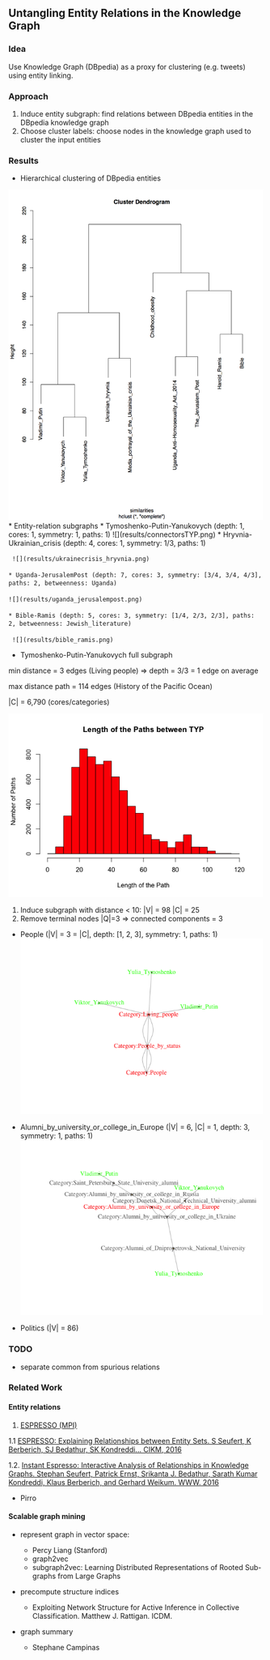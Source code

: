 ## Untangling Entity Relations in the Knowledge Graph

### Idea
Use Knowledge Graph (DBpedia) as a proxy for clustering (e.g. tweets) using entity linking.

### Approach

1. Induce entity subgraph: find relations between DBpedia entities in the DBpedia knowledge graph
2. Choose cluster labels: choose nodes in the knowledge graph used to cluster the input entities


### Results
* Hierarchical clustering of DBpedia entities
<img src="results/10_hclust.png" width="800">
* Entity-relation subgraphs
    * Tymoshenko-Putin-Yanukovych
(depth: 1, cores: 1, symmetry: 1, paths: 1)
     ![](results/connectorsTYP.png)
    * Hryvnia-Ukrainian_crisis (depth: 4, cores: 1, symmetry: 1/3, paths: 1)

     ![](results/ukrainecrisis_hryvnia.png)

    * Uganda-JerusalemPost (depth: 7, cores: 3, symmetry: [3/4, 3/4, 4/3], paths: 2, betweenness: Uganda)

    ![](results/uganda_jerusalempost.png)

    * Bible-Ramis (depth: 5, cores: 3, symmetry: [1/4, 2/3, 2/3], paths: 2, betweenness: Jewish_literature)

     ![](results/bible_ramis.png)

* Tymoshenko-Putin-Yanukovych full subgraph

min distance = 3 edges (Living people)
=> depth = 3/3 = 1 edge on average

max distance path = 114 edges (History of the Pacific Ocean)

|C| = 6,790 (cores/categories)

![](results/TYPdistribution.png)

1. Induce subgraph with distance < 10: |V| = 98 |C| = 25
2. Remove terminal nodes |Q|=3 => connected components = 3

  - People (|V| = 3 = |C|, depth: [1, 2, 3], symmetry: 1, paths: 1)
  ![](results/peopleTYP.png)

  - Alumni_by_university_or_college_in_Europe (|V| = 6, |C| = 1, depth: 3, symmetry: 1, paths: 1)
  ![](results/universityTYP.png)

  - Politics (|V| = 86)







### TODO

* separate common from spurious relations

### Related Work

#### Entity relations

1. [ESPRESSO (MPI)](http://espresso.mpi-inf.mpg.de/)

1.1 [ESPRESSO: Explaining Relationships between Entity Sets. S Seufert, K Berberich, SJ Bedathur, SK Kondreddi… CIKM, 2016](https://people.mpi-inf.mpg.de/~kberberi/publications/2016-cikm2016-2.pdf)

1.2. [Instant Espresso: Interactive Analysis of Relationships in Knowledge Graphs. Stephan Seufert, Patrick Ernst, Srikanta J. Bedathur, Sarath Kumar Kondreddi, Klaus Berberich, and Gerhard Weikum. WWW. 2016](http://www2016.net/proceedings/companion/p251.pdf)

* Pirro

#### Scalable graph mining
  * represent graph in vector space:
      * Percy Liang (Stanford)
      * graph2vec
      * subgraph2vec: Learning Distributed Representations of Rooted Sub-graphs from Large Graphs

  * precompute structure indices

      * Exploiting Network Structure for Active Inference in Collective Classification. Matthew J. Rattigan. ICDM.


  * graph summary
      * Stephane Campinas
